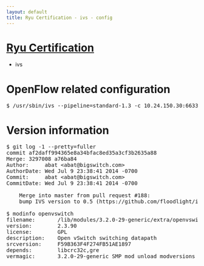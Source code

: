 ```yaml
---
layout: default
title: Ryu Certification - ivs - config
---
```

# [Ryu Certification](http://osrg.github.io/ryu/certification.html)
* ivs

# OpenFlow related configuration
<pre>
$ /usr/sbin/ivs --pipeline=standard-1.3 -c 10.24.150.30:6633 --dpid 0000000000000001 -i eth21 -i eth22 -i eth23
</pre>

# Version information
<pre>
$ git log -1 --pretty=fuller
commit af2daff994365e8a34bfac8ed35a3cf3b2635a88
Merge: 3297008 a76ba84
Author:     abat &lt;abat@bigswitch.com&gt;
AuthorDate: Wed Jul 9 23:38:41 2014 -0700
Commit:     abat &lt;abat@bigswitch.com&gt;
CommitDate: Wed Jul 9 23:38:41 2014 -0700

    Merge into master from pull request #188:
    bump IVS version to 0.5 (https://github.com/floodlight/ivs/pull/188)

$ modinfo openvswitch
filename:       /lib/modules/3.2.0-29-generic/extra/openvswitch.ko
version:        2.3.90
license:        GPL
description:    Open vSwitch switching datapath
srcversion:     F59B363F4F274FB51AE1897
depends:        libcrc32c,gre
vermagic:       3.2.0-29-generic SMP mod_unload modversions 
</pre>
